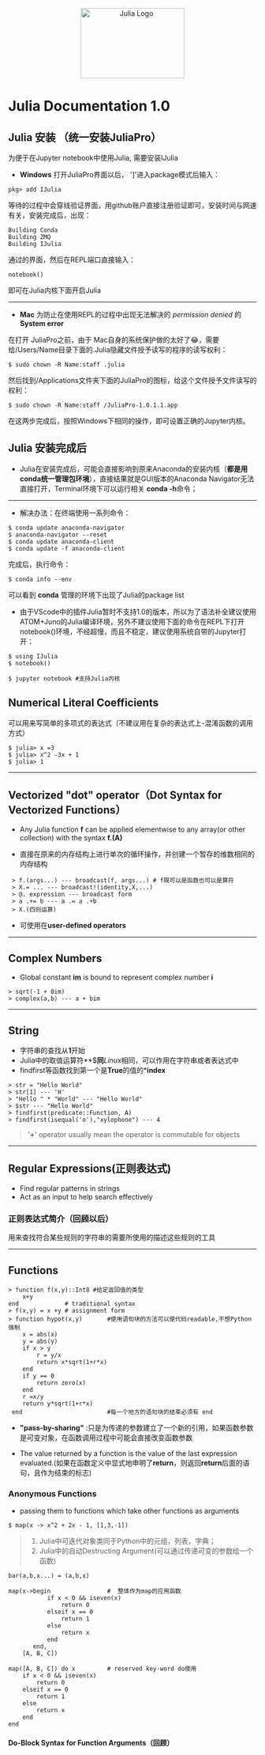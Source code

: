 <a name="logo"/>
<div align="center">
<a href="https://julialang.org/" target="_blank">
<img src="https://julialang.org/images/logo_hires.png" alt="Julia Logo" width="210" height="142"></img>
</a>
</div>

# Julia Documentation 1.0
## Julia  安装 （统一安装JuliaPro）
为便于在Jupyter notebook中使用Julia, 需要安装IJulia
- **Windows** 打开JuliaPro界面以后，   ']'进入package模式后输入：

```
pkg> add IJulia 
```
等待的过程中会穿线验证界面，用github账户直接注册验证即可，安装时间与网速有关，安装完成后，出现：
```
Building Conda 
Building ZMQ
Building IJulia
```
通过的界面，然后在REPL端口直接输入：
```
notebook()
```
即可在Julia内核下面开启Julia

---

- **Mac** 为防止在使用REPL的过程中出现无法解决的 *permission denied* 的 **System error** 

在打开 JuliaPro之前，由于 Mac自身的系统保护做的太好了😂，需要给/Users/Name目录下面的.Julia隐藏文件授予读写的程序的读写权利：

```
$ sudo chown -R Name:staff .julia
```
然后找到/Applications文件夹下面的JuliaPro的图标，给这个文件授予文件读写的权利： 
```
$ sudo chown -R Name:staff /JuliaPro-1.0.1.1.app
```
在这两步完成后，按照Windows下相同的操作，即可设置正确的Jupyter内核。

## Julia 安装完成后
- Julia在安装完成后，可能会直接影响到原来Anaconda的安装内核（**都是用conda统一管理包环境**），直接结果就是GUI版本的Anaconda Navigator无法直接打开，Terminal环境下可以运行相关 **conda -h**命令；
---
- 解决办法：在终端使用一系列命令：
 ```
 $ conda update anaconda-navigator
 $ anaconda-navigator --reset
 $ conda update anaconda-client
 $ conda update -f anaconda-client
 
 ```
  完成后，执行命令：
```
$ conda info --env
```
可以看到 **conda** 管理的环境下出现了Julia的package list

- 由于VScode中的插件Julia暂时不支持1.0的版本，所以为了语法补全建议使用ATOM+Juno的Julia编译环境，另外不建议使用下面的命令在REPL下打开notebook()环境，不经超慢，而且不稳定，建议使用系统自带的Jupyter打开：

```
$ using IJulia
$ notebook()

$ jupyter notebook #支持Julia内核
```
## Numerical Literal Coefficients
可以用来写简单的多项式的表达式（不建议用在复杂的表达式上-混淆函数的调用方式）
```(julia)
$ julia> x =3
$ julia> x^2 -3x + 1
$ julia> 1
```
---
## Vectorized "dot" operator（Dot Syntax for Vectorized Functions）
- Any Julia function **f** can be applied elementwise to any array(or other collection) with the syntax **f.(A)** 

- 直接在原来的内存结构上进行单次的循环操作，并创建一个暂存的维数相同的内存结构

```(julia)
 > f.(args...) --- broadcast(f, args...) # f既可以是函数也可以是算符
 > X.= ... --- broadcast!(identity,X,...)
 > @. expression --- broadcast form
 > a .+= b --- a .= a .+b
 > X.(四则运算)
```
- 可使用在**user-defined operators**

---
## Complex Numbers
- Global constant **im** is bound to represent complex number **i**

```(julia)
> sqrt(-1 + 0im)
> complex(a,b) --- a + bim
``` 
---

## String
- 字符串的查找从**1**开始
- Julia中的取值运算符**$**同***Linux*相同，可以作用在字符串或者表达式中
- findfirst等函数找到第一个是**True**的值的***index**


```(julia)
> str = "Hello World"
> str[1] --- 'H'
> "Hello " * "World" --- "Hello World" 
> $str --- "Hello World"
> findfirst(predicate::Function, A)
> findfirst(isequal('o'),"xylophone") --- 4
```
> '**+**' operator usually mean the operator is commutable for objects 

---
## Regular Expressions(正则表达式)
- Find regular patterns in strings
- Act as an input to help search effectively

### 正则表达式简介（回顾以后）
用来查找符合某些规则的字符串的需要所使用的描述这些规则的工具

---
## Functions
```(julia)
> function f(x,y)::Int8 #给定返回值的类型
    x+y
end             # traditional syntax
> f(x,y) = x +y # assignment form
> function hypot(x,y)       #使用语句块的方法可以使代码readable,不想Python强制
    x = abs(x)
    y = abs(y)
    if x > y
        r = y/x
        return x*sqrt(1+r*x) 
    end
    if y == 0
        return zero(x)
    end
    r =x/y
    return y*sqrt(1+r*x)
 end                        #每一个地方的语句块的结束必须有 end
```
- **"pass-by-sharing"** :只是为传递的参数建立了一个新的引用，如果函数参数是可变对象，在函数调用过程中可能会直接改变函数参数

- The value returned by a function is the value of the last expression evaluated.(如果在函数定义中显式地申明了**return**，则返回**return**后面的语句，且作为结束的标志) 
### Anonymous Functions
- passing them to functions which take other functions as arguments

```(julia)
$ map(x -> x^2 + 2x - 1, [1,3,-1])
```
> 1. Julia中可迭代对象类同于Python中的元组，列表，字典；
> 2. Julia中的自动Destructing Argument(可以通过传递可变的参数给一个函数)

```(julia)
bar(a,b,x...) = (a,b,x)

map(x->begin                #  整体作为map的应用函数
           if x < 0 && iseven(x)
               return 0
           elseif x == 0
               return 1
           else
               return x
           end
       end,
    [A, B, C])

map([A, B, C]) do x         # reserved key-word do使用
    if x < 0 && iseven(x)
        return 0
    elseif x == 0
        return 1
    else
        return x
    end
end
```
#### Do-Block Syntax for Function Arguments（回顾）

